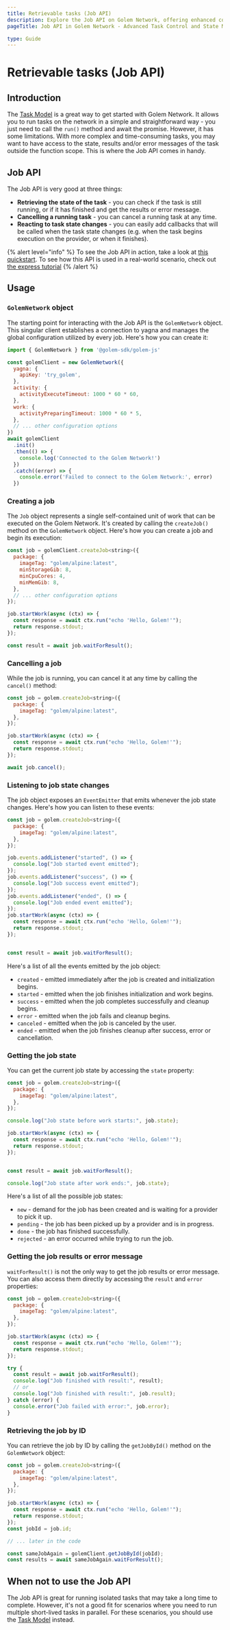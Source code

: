 ```yaml
---
title: Retrievable tasks (Job API)
description: Explore the Job API on Golem Network, offering enhanced control over task states, results, and error messages, ideal for complex tasks needing persistent data handling.
pageTitle: Job API in Golem Network - Advanced Task Control and State Management

type: Guide
---
```


# Retrievable tasks (Job API)

## Introduction

The [Task Model](/docs/creators/javascript/guides/task-model) is a great way to get started with Golem Network. It allows you to run tasks on the network in a simple and straightforward way - you just need to call the `run()` method and await the promise. However, it has some limitations. With more complex and time-consuming tasks, you may want to have access to the state, results and/or error messages of the task outside the function scope. This is where the Job API comes in handy.

## Job API

The Job API is very good at three things:

- **Retrieving the state of the task** - you can check if the task is still running, or if it has finished and get the results or error message.
- **Cancelling a running task** - you can cancel a running task at any time.
- **Reacting to task state changes** - you can easily add callbacks that will be called when the task state changes (e.g. when the task begins execution on the provider, or when it finishes).

{% alert level="info" %}
To see the Job API in action, take a look at [this quickstart](/docs/creators/javascript/quickstarts/retrievable-task). To see how this API is used in a real-world scenario, check out [the express tutorial](/docs/creators/javascript/tutorials/rest-api-with-express)
{% /alert %}

## Usage

### `GolemNetwork` object

The starting point for interacting with the Job API is the `GolemNetwork` object. This singular client establishes a connection to yagna and manages the global configuration utilized by every job. Here's how you can create it:

```javascript
import { GolemNetwork } from '@golem-sdk/golem-js'

const golemClient = new GolemNetwork({
  yagna: {
    apiKey: 'try_golem',
  },
  activity: {
    activityExecuteTimeout: 1000 * 60 * 60,
  },
  work: {
    activityPreparingTimeout: 1000 * 60 * 5,
  },
  // ... other configuration options
})
await golemClient
  .init()
  .then(() => {
    console.log('Connected to the Golem Network!')
  })
  .catch((error) => {
    console.error('Failed to connect to the Golem Network:', error)
  })
```

### Creating a job

The `Job` object represents a single self-contained unit of work that can be executed on the Golem Network. It's created by calling the `createJob()` method on the `GolemNetwork` object. Here's how you can create a job and begin its execution:

```javascript
const job = golemClient.createJob<string>({
  package: {
    imageTag: "golem/alpine:latest",
    minStorageGib: 8,
    minCpuCores: 4,
    minMemGib: 8,
  },
  // ... other configuration options
});

job.startWork(async (ctx) => {
  const response = await ctx.run("echo 'Hello, Golem!'");
  return response.stdout;
});

const result = await job.waitForResult();
```

### Cancelling a job

While the job is running, you can cancel it at any time by calling the `cancel()` method:

```javascript
const job = golem.createJob<string>({
  package: {
    imageTag: "golem/alpine:latest",
  },
});

job.startWork(async (ctx) => {
  const response = await ctx.run("echo 'Hello, Golem!'");
  return response.stdout;
});

await job.cancel();
```

### Listening to job state changes

The job object exposes an `EventEmitter` that emits whenever the job state changes. Here's how you can listen to these events:

```javascript
const job = golem.createJob<string>({
  package: {
    imageTag: "golem/alpine:latest",
  },
});

job.events.addListener("started", () => {
  console.log("Job started event emitted");
});
job.events.addListener("success", () => {
  console.log("Job success event emitted");
});
job.events.addListener("ended", () => {
  console.log("Job ended event emitted");
});
job.startWork(async (ctx) => {
  const response = await ctx.run("echo 'Hello, Golem!'");
  return response.stdout;
});


const result = await job.waitForResult();
```

Here's a list of all the events emitted by the job object:

- `created` - emitted immediately after the job is created and initialization begins.
- `started` - emitted when the job finishes initialization and work begins.
- `success` - emitted when the job completes successfully and cleanup begins.
- `error` - emitted when the job fails and cleanup begins.
- `canceled` - emitted when the job is canceled by the user.
- `ended` - emitted when the job finishes cleanup after success, error or cancellation.

### Getting the job state

You can get the current job state by accessing the `state` property:

```javascript
const job = golem.createJob<string>({
  package: {
    imageTag: "golem/alpine:latest",
  },
});

console.log("Job state before work starts:", job.state);

job.startWork(async (ctx) => {
  const response = await ctx.run("echo 'Hello, Golem!'");
  return response.stdout;
});


const result = await job.waitForResult();

console.log("Job state after work ends:", job.state);
```

Here's a list of all the possible job states:

- `new` - demand for the job has been created and is waiting for a provider to pick it up.
- `pending` - the job has been picked up by a provider and is in progress.
- `done` - the job has finished successfully.
- `rejected` - an error occurred while trying to run the job.

### Getting the job results or error message

`waitForResult()` is not the only way to get the job results or error message. You can also access them directly by accessing the `result` and `error` properties:

```javascript
const job = golem.createJob<string>({
  package: {
    imageTag: "golem/alpine:latest",
  },
});

job.startWork(async (ctx) => {
  const response = await ctx.run("echo 'Hello, Golem!'");
  return response.stdout;
});

try {
  const result = await job.waitForResult();
  console.log("Job finished with result:", result);
  // or
  console.log("Job finished with result:", job.result);
} catch (error) {
  console.error("Job failed with error:", job.error);
}
```

### Retrieving the job by ID

You can retrieve the job by ID by calling the `getJobById()` method on the `GolemNetwork` object:

```javascript
const job = golem.createJob<string>({
  package: {
    imageTag: "golem/alpine:latest",
  },
});

job.startWork(async (ctx) => {
  const response = await ctx.run("echo 'Hello, Golem!'");
  return response.stdout;
});
const jobId = job.id;

// ... later in the code

const sameJobAgain = golemClient.getJobById(jobId);
const results = await sameJobAgain.waitForResult();
```

## When not to use the Job API

The Job API is great for running isolated tasks that may take a long time to complete. However, it's not a good fit for scenarios where you need to run multiple short-lived tasks in parallel. For these scenarios, you should use the [Task Model](/docs/creators/javascript/guides/task-model) instead.